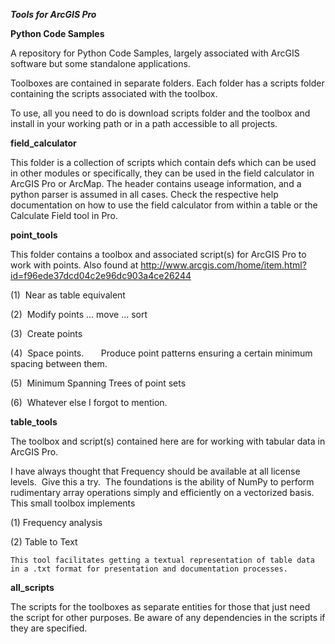 ***Tools for ArcGIS Pro***


**Python Code Samples**

A repository for Python Code Samples, largely associated with ArcGIS software but some standalone applications.

Toolboxes are contained in separate folders.  Each folder has a scripts folder containing the scripts associated with the toolbox.

To use, all you need to do is download scripts folder and the toolbox and install in your working path or in a path accessible to all projects.


**field_calculator**

This folder is a collection of scripts which contain defs which can be used in other modules or specifically, they can be used in the field calculator in ArcGIS Pro or ArcMap.  The header contains useage information, and a python parser is assumed in all cases.  Check the respective help documentation on how to use the field calculator from within a table or the Calculate Field tool in Pro.


**point_tools**

This folder contains a toolbox and associated script(s) for ArcGIS Pro to work with points.  Also found at
http://www.arcgis.com/home/item.html?id=f96ede37dcd04c2e96dc903a4ce26244

(1)  Near as table equivalent

(2)  Modify points ... move ... sort

(3)  Create points

(4)  Space points.
      Produce point patterns ensuring a certain minimum spacing between them.

(5)  Minimum Spanning Trees of point sets

(6)  Whatever else I forgot to mention.

**table_tools**

The toolbox and script(s) contained here are for working with tabular data in ArcGIS Pro.

I have always thought that Frequency should be available at all license levels.  Give this a try.  The foundations is the ability of NumPy to perform rudimentary array operations simply and efficiently on a vectorized basis. This small toolbox implements

(1) Frequency analysis

(2) Table to Text

    This tool facilitates getting a textual representation of table data in a .txt format for presentation and documentation processes.

**all_scripts**

The scripts for the toolboxes as separate entities for those that just need the script for other purposes.  Be aware of any dependencies in the scripts if they are specified.

